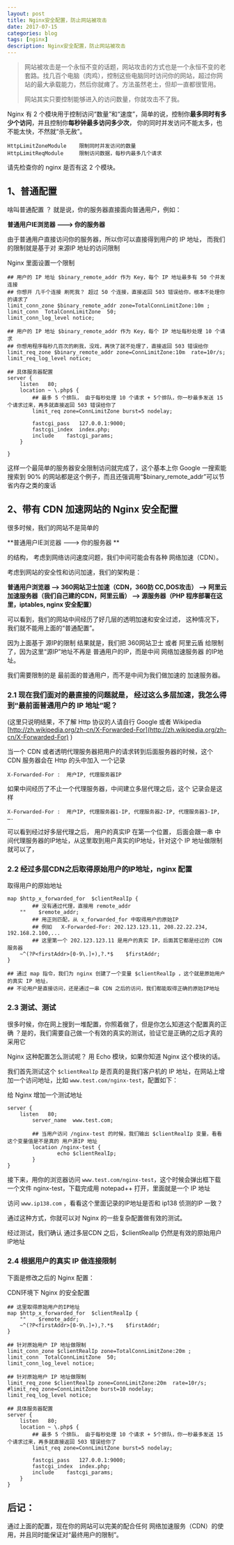 ```yaml
---
layout: post
title: Nginx安全配置，防止网站被攻击
date: 2017-07-15
categories: blog
tags: [nginx]
description: Nginx安全配置，防止网站被攻击
---
```


> 网站被攻击是一个永恒不变的话题，网站攻击的方式也是一个永恒不变的老套路。找几百个电脑（肉鸡），控制这些电脑同时访问你的网站，超过你网站的最大承载能力，然后你就瘫了。方法虽然老土，但却一直都很管用。
> 
> 网站其实只要控制能够进入的访问数量，你就攻击不了我。


Nginx 有 2 个模块用于控制访问“数量”和“速度”，简单的说，控制你**最多同时有多少个访问**，并且控制你**每秒钟最多访问多少次**， 你的同时并发访问不能太多，也不能太快，不然就“杀无赦”。

	HttpLimitZoneModule    限制同时并发访问的数量
	HttpLimitReqModule     限制访问数据，每秒内最多几个请求

请先检查你的 nginx 是否有这 2 个模块。
 
## 1、普通配置

啥叫普通配置 ？ 就是说，你的服务器直接面向普通用户，例如：

**普通用户IE浏览器  ——->  你的服务器**

由于普通用户直接访问你的服务器，所以你可以直接得到用户的 IP 地址， 而我们的限制就是基于对 来源IP 地址的访问限制

Nginx 里面设置一个限制

	## 用户的 IP 地址 $binary_remote_addr 作为 Key，每个 IP 地址最多有 50 个并发连接
	## 你想开 几千个连接 刷死我？ 超过 50 个连接，直接返回 503 错误给你，根本不处理你的请求了
	limit_conn_zone $binary_remote_addr zone=TotalConnLimitZone:10m ;
	limit_conn  TotalConnLimitZone  50;
	limit_conn_log_level notice;
 
	## 用户的 IP 地址 $binary_remote_addr 作为 Key，每个 IP 地址每秒处理 10 个请求
	## 你想用程序每秒几百次的刷我，没戏，再快了就不处理了，直接返回 503 错误给你
	limit_req_zone $binary_remote_addr zone=ConnLimitZone:10m  rate=10r/s;
	limit_req_log_level notice;
 
	## 具体服务器配置
	server {
	    listen   80;
	    location ~ \.php$ {
			## 最多 5 个排队， 由于每秒处理 10 个请求 + 5个排队，你一秒最多发送 15 个请求过来，再多就直接返回 503 错误给你了
			limit_req zone=ConnLimitZone burst=5 nodelay;
 
			fastcgi_pass   127.0.0.1:9000;
			fastcgi_index  index.php;
			include    fastcgi_params;
	    }    
 
	}

这样一个最简单的服务器安全限制访问就完成了，这个基本上你 Google 一搜索能搜索到  90% 的网站都是这个例子，而且还强调用“$binary_remote_addr”可以节省内存之类的废话
 
## 2、带有 CDN 加速网站的 Nginx 安全配置

很多时候，我们的网站不是简单的

**普通用户IE浏览器  ——->  你的服务器 ** 

的结构， 考虑到网络访问速度问题，我们中间可能会有各种 网络加速（CDN）。

考虑到网站的安全性和访问加速，我们的架构是：

**普通用户浏览器  —–>  360网站卫士加速（CDN，360防 CC,DOS攻击） ——>  阿里云加速服务器（我们自己建的CDN，阿里云盾） —-> 源服务器（PHP 程序部署在这里，iptables, nginx 安全配置）**

可以看到，我们的网站中间经历了好几层的透明加速和安全过滤， 这种情况下，我们就不能用上面的“普通配置”。

因为上面基于  源IP的限制 结果就是，我们把 360网站卫士  或者  阿里云盾 给限制了，因为这里“源IP”地址不再是  普通用户的IP，而是中间  网络加速服务器 的IP地址。

我们需要限制的是 最前面的普通用户，而不是中间为我们做加速的 加速服务器。
 
### 2.1 现在我们面对的最直接的问题就是， 经过这么多层加速，我怎么得到“最前面普通用户的 IP 地址”呢？

(这里只说明结果，不了解 Http 协议的人请自行 Google 或者 Wikipedia  [http://zh.wikipedia.org/zh-cn/X-Forwarded-For](http://zh.wikipedia.org/zh-cn/X-Forwarded-For)  )

当一个 CDN 或者透明代理服务器把用户的请求转到后面服务器的时候，这个 CDN 服务器会在 Http 的头中加入 一个记录

	X-Forwarded-For :  用户IP, 代理服务器IP

如果中间经历了不止一个代理服务器，中间建立多层代理之后，这个 记录会是这样

	X-Forwarded-For :  用户IP, 代理服务器1-IP, 代理服务器2-IP, 代理服务器3-IP, ….

可以看到经过好多层代理之后， 用户的真实IP 在第一个位置， 后面会跟一串 中间代理服务器的IP地址，从这里取到用户真实的IP地址，针对这个 IP 地址做限制就可以了，
 
### 2.2 经过多层CDN之后取得原始用户的IP地址，nginx 配置

取得用户的原始地址

	map $http_x_forwarded_for  $clientRealIp {
			## 没有通过代理，直接用 remote_addr
	    ""    $remote_addr;  
			## 用正则匹配，从 x_forwarded_for 中取得用户的原始IP
			## 例如   X-Forwarded-For: 202.123.123.11, 208.22.22.234, 192.168.2.100,...
			## 这里第一个 202.123.123.11 是用户的真实 IP，后面其它都是经过的 CDN 服务器
	    ~^(?P<firstAddr>[0-9\.]+),?.*$    $firstAddr;
	}
 
	## 通过 map 指令，我们为 nginx 创建了一个变量 $clientRealIp ，这个就是原始用户的真实 IP 地址，
	## 不论用户是直接访问，还是通过一串 CDN 之后的访问，我们都能取得正确的原始IP地址
 
### 2.3 测试、测试

很多时候，你在网上搜到一堆配置，你照着做了，但是你怎么知道这个配置真的正确 ？是的，我们需要自己做一个有效的真实的测试，验证它是正确的之后才真的采用它

Nginx 这种配置怎么测试呢？ 用 Echo 模块，如果你知道 Nginx 这个模块的话。

我们首先测试这个 `$clientRealIp` 是否真的是我们客户机的 IP 地址，在网站上增加一个访问地址，比如  `www.test.com/nginx-test`，配置如下：

给 Nginx 增加一个测试地址

	server {
    	listen   80;
        	server_name  www.test.com;
 
        	## 当用户访问 /nginx-test 的时候，我们输出 $clientRealIp 变量，看看这个变量值是不是真的 用户源IP 地址
        	location /nginx-test {
                	echo $clientRealIp;
        	}
	}

接下来，用你的浏览器访问  `www.test.com/nginx-test`，这个时候会弹出框下载一个文件 nginx-test，下载完成用 notepad++ 打开，里面就是一个 IP 地址

访问 `www.ip138.com` ，看看这个里面记录的IP地址是否和 ip138 侦测的IP 一致？

通过这种方式，你就可以对 Nginx 的一些复杂配置做有效的测试。

经过测试，我们确认 通过多层CDN 之后，$clientRealIp 仍然是有效的原始用户IP地址
 
### 2.4 根据用户的真实 IP 做连接限制

下面是修改之后的 Nginx 配置：

CDN环境下 Nginx 的安全配置

	## 这里取得原始用户的IP地址
	map $http_x_forwarded_for  $clientRealIp {
    	""    $remote_addr;
    	~^(?P<firstAddr>[0-9\.]+),?.*$    $firstAddr;
	}
 
	## 针对原始用户 IP 地址做限制
	limit_conn_zone $clientRealIp zone=TotalConnLimitZone:20m ;
	limit_conn  TotalConnLimitZone  50;
	limit_conn_log_level notice;
 
	## 针对原始用户 IP 地址做限制
	limit_req_zone $clientRealIp zone=ConnLimitZone:20m  rate=10r/s;
	#limit_req zone=ConnLimitZone burst=10 nodelay;
	limit_req_log_level notice;
 
	## 具体服务器配置
	server {
		listen   80;
		location ~ \.php$ {
			## 最多 5 个排队， 由于每秒处理 10 个请求 + 5个排队，你一秒最多发送 15 个请求过来，再多就直接返回 503 错误给你了
			limit_req zone=ConnLimitZone burst=5 nodelay;
 
			fastcgi_pass   127.0.0.1:9000;
			fastcgi_index  index.php;
			include    fastcgi_params;
		}    
	}
 
## 后记：

通过上面的配置，现在你的网站可以完美的配合任何 网络加速服务（CDN）的使用，并且同时能保证对“最终用户的限制”。
